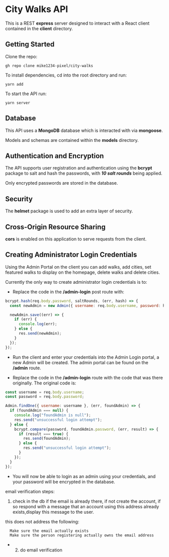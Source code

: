 # City Walks API

This is a REST **express** server designed to interact with a React client contained in the **client** directory.

## Getting Started

Clone the repo:

`gh repo clone mike1234-pixel/city-walks`

To install dependencies, cd into the root directory and run:

`yarn add`

To start the API run:

`yarn server`

## Database

This API uses a **MongoDB** database which is interacted with via **mongoose**.

Models and schemas are contained within the **models** directory.

## Authentication and Encryption

The API supports user registration and authentication using the **bcrypt** package to salt and hash the passwords, with **_10 salt rounds_** being applied.

Only encrypted passwords are stored in the database.

## Security

The **helmet** package is used to add an extra layer of security.

## Cross-Origin Resource Sharing

**cors** is enabled on this application to serve requests from the client.

## Creating Administrator Login Credentials

Using the Admin Portal on the client you can add walks, add cities, set featured walks to display on the homepage, delete walks and delete cities.

Currently the only way to create administrator login credentials is to:

- Replace the code in the **/admin-login** post route with:

```javascript
bcrypt.hash(req.body.password, saltRounds, (err, hash) => {
  const newAdmin = new Admin({ username: req.body.username, password: hash });

  newAdmin.save((err) => {
    if (err) {
      console.log(err);
    } else {
      res.send(newAdmin);
    }
  });
});
```

- Run the client and enter your credentials into the Admin Login portal, a new Admin will be created. The admin portal can be found on the **/admin** route.

- Replace the code in the **/admin-login** route with the code that was there originally. The original code is:

```javascript
const username = req.body.username;
const password = req.body.password;

Admin.findOne({ username: username }, (err, foundAdmin) => {
  if (foundAdmin === null) {
    console.log("foundAdmin is null");
    res.send("unsuccessful login attempt");
  } else {
    bcrypt.compare(password, foundAdmin.password, (err, result) => {
      if (result === true) {
        res.send(foundAdmin);
      } else {
        res.send("unsuccessful login attempt");
      }
    });
  }
});
```

- You will now be able to login as an admin using your credentials, and your password will be encrypted in the database.

email verification steps:

1. check in the db if the email is already there, if not create the account, if so respond with a message that an account using this address already exists,display this message to the user.

this does not address the following:

      Make sure the email actually exists
      Make sure the person registering actually owns the email address

- 2. do email verification
